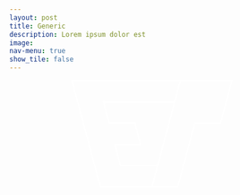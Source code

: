 ```yaml
---
layout: post
title: Generic
description: Lorem ipsum dolor est
image:
nav-menu: true
show_tile: false
---
```


<svg xmlns="http://www.w3.org/2000/svg" viewBox="0 0 873 331" id="el_h1AT3qQBf"><style>@-webkit-keyframes kf_el_BBLU5hI6YY_an_YKWx-Gfrb{0%{-webkit-transform: translate(193.74099731445312px, 2.013000011444092px) translate(-193.74099731445312px, -2.013000011444092px) translate(0px, 0px);transform: translate(193.74099731445312px, 2.013000011444092px) translate(-193.74099731445312px, -2.013000011444092px) translate(0px, 0px);}25.64%{-webkit-transform: translate(193.74099731445312px, 2.013000011444092px) translate(-193.74099731445312px, -2.013000011444092px) translate(-20px, 0px);transform: translate(193.74099731445312px, 2.013000011444092px) translate(-193.74099731445312px, -2.013000011444092px) translate(-20px, 0px);}76.92%{-webkit-transform: translate(193.74099731445312px, 2.013000011444092px) translate(-193.74099731445312px, -2.013000011444092px) translate(-15px, 0px);transform: translate(193.74099731445312px, 2.013000011444092px) translate(-193.74099731445312px, -2.013000011444092px) translate(-15px, 0px);}100%{-webkit-transform: translate(193.74099731445312px, 2.013000011444092px) translate(-193.74099731445312px, -2.013000011444092px) translate(-15px, 0px);transform: translate(193.74099731445312px, 2.013000011444092px) translate(-193.74099731445312px, -2.013000011444092px) translate(-15px, 0px);}}@keyframes kf_el_BBLU5hI6YY_an_YKWx-Gfrb{0%{-webkit-transform: translate(193.74099731445312px, 2.013000011444092px) translate(-193.74099731445312px, -2.013000011444092px) translate(0px, 0px);transform: translate(193.74099731445312px, 2.013000011444092px) translate(-193.74099731445312px, -2.013000011444092px) translate(0px, 0px);}25.64%{-webkit-transform: translate(193.74099731445312px, 2.013000011444092px) translate(-193.74099731445312px, -2.013000011444092px) translate(-20px, 0px);transform: translate(193.74099731445312px, 2.013000011444092px) translate(-193.74099731445312px, -2.013000011444092px) translate(-20px, 0px);}76.92%{-webkit-transform: translate(193.74099731445312px, 2.013000011444092px) translate(-193.74099731445312px, -2.013000011444092px) translate(-15px, 0px);transform: translate(193.74099731445312px, 2.013000011444092px) translate(-193.74099731445312px, -2.013000011444092px) translate(-15px, 0px);}100%{-webkit-transform: translate(193.74099731445312px, 2.013000011444092px) translate(-193.74099731445312px, -2.013000011444092px) translate(-15px, 0px);transform: translate(193.74099731445312px, 2.013000011444092px) translate(-193.74099731445312px, -2.013000011444092px) translate(-15px, 0px);}}@-webkit-keyframes kf_el_d3kUeLTwBt_an_6V11t4tED{0%{-webkit-transform: translate(401.2110290527344px, 165.80451202392578px) translate(-401.2110290527344px, -165.80451202392578px) translate(0px, 0px);transform: translate(401.2110290527344px, 165.80451202392578px) translate(-401.2110290527344px, -165.80451202392578px) translate(0px, 0px);}7.69%{-webkit-transform: translate(401.2110290527344px, 165.80451202392578px) translate(-401.2110290527344px, -165.80451202392578px) translate(0px, 0px);transform: translate(401.2110290527344px, 165.80451202392578px) translate(-401.2110290527344px, -165.80451202392578px) translate(0px, 0px);}12.82%{-webkit-transform: translate(401.2110290527344px, 165.80451202392578px) translate(-401.2110290527344px, -165.80451202392578px) translate(0px, 0px);transform: translate(401.2110290527344px, 165.80451202392578px) translate(-401.2110290527344px, -165.80451202392578px) translate(0px, 0px);}35.90%{-webkit-transform: translate(401.2110290527344px, 165.80451202392578px) translate(-401.2110290527344px, -165.80451202392578px) translate(60px, 0px);transform: translate(401.2110290527344px, 165.80451202392578px) translate(-401.2110290527344px, -165.80451202392578px) translate(60px, 0px);}61.54%{-webkit-transform: translate(401.2110290527344px, 165.80451202392578px) translate(-401.2110290527344px, -165.80451202392578px) translate(130px, 0px);transform: translate(401.2110290527344px, 165.80451202392578px) translate(-401.2110290527344px, -165.80451202392578px) translate(130px, 0px);}76.92%{-webkit-transform: translate(401.2110290527344px, 165.80451202392578px) translate(-401.2110290527344px, -165.80451202392578px) translate(140px, 65px);transform: translate(401.2110290527344px, 165.80451202392578px) translate(-401.2110290527344px, -165.80451202392578px) translate(140px, 65px);}100%{-webkit-transform: translate(401.2110290527344px, 165.80451202392578px) translate(-401.2110290527344px, -165.80451202392578px) translate(140px, 65px);transform: translate(401.2110290527344px, 165.80451202392578px) translate(-401.2110290527344px, -165.80451202392578px) translate(140px, 65px);}}@keyframes kf_el_d3kUeLTwBt_an_6V11t4tED{0%{-webkit-transform: translate(401.2110290527344px, 165.80451202392578px) translate(-401.2110290527344px, -165.80451202392578px) translate(0px, 0px);transform: translate(401.2110290527344px, 165.80451202392578px) translate(-401.2110290527344px, -165.80451202392578px) translate(0px, 0px);}7.69%{-webkit-transform: translate(401.2110290527344px, 165.80451202392578px) translate(-401.2110290527344px, -165.80451202392578px) translate(0px, 0px);transform: translate(401.2110290527344px, 165.80451202392578px) translate(-401.2110290527344px, -165.80451202392578px) translate(0px, 0px);}12.82%{-webkit-transform: translate(401.2110290527344px, 165.80451202392578px) translate(-401.2110290527344px, -165.80451202392578px) translate(0px, 0px);transform: translate(401.2110290527344px, 165.80451202392578px) translate(-401.2110290527344px, -165.80451202392578px) translate(0px, 0px);}35.90%{-webkit-transform: translate(401.2110290527344px, 165.80451202392578px) translate(-401.2110290527344px, -165.80451202392578px) translate(60px, 0px);transform: translate(401.2110290527344px, 165.80451202392578px) translate(-401.2110290527344px, -165.80451202392578px) translate(60px, 0px);}61.54%{-webkit-transform: translate(401.2110290527344px, 165.80451202392578px) translate(-401.2110290527344px, -165.80451202392578px) translate(130px, 0px);transform: translate(401.2110290527344px, 165.80451202392578px) translate(-401.2110290527344px, -165.80451202392578px) translate(130px, 0px);}76.92%{-webkit-transform: translate(401.2110290527344px, 165.80451202392578px) translate(-401.2110290527344px, -165.80451202392578px) translate(140px, 65px);transform: translate(401.2110290527344px, 165.80451202392578px) translate(-401.2110290527344px, -165.80451202392578px) translate(140px, 65px);}100%{-webkit-transform: translate(401.2110290527344px, 165.80451202392578px) translate(-401.2110290527344px, -165.80451202392578px) translate(140px, 65px);transform: translate(401.2110290527344px, 165.80451202392578px) translate(-401.2110290527344px, -165.80451202392578px) translate(140px, 65px);}}@-webkit-keyframes kf_el_iiS_Q_iVre_an_ug7Wt676_{0%{-webkit-transform: translate(441.1089782714844px, 2px) translate(-441.1089782714844px, -2px) translate(0px, 0px);transform: translate(441.1089782714844px, 2px) translate(-441.1089782714844px, -2px) translate(0px, 0px);}76.92%{-webkit-transform: translate(441.1089782714844px, 2px) translate(-441.1089782714844px, -2px) translate(180px, 0px);transform: translate(441.1089782714844px, 2px) translate(-441.1089782714844px, -2px) translate(180px, 0px);}100%{-webkit-transform: translate(441.1089782714844px, 2px) translate(-441.1089782714844px, -2px) translate(180px, 0px);transform: translate(441.1089782714844px, 2px) translate(-441.1089782714844px, -2px) translate(180px, 0px);}}@keyframes kf_el_iiS_Q_iVre_an_ug7Wt676_{0%{-webkit-transform: translate(441.1089782714844px, 2px) translate(-441.1089782714844px, -2px) translate(0px, 0px);transform: translate(441.1089782714844px, 2px) translate(-441.1089782714844px, -2px) translate(0px, 0px);}76.92%{-webkit-transform: translate(441.1089782714844px, 2px) translate(-441.1089782714844px, -2px) translate(180px, 0px);transform: translate(441.1089782714844px, 2px) translate(-441.1089782714844px, -2px) translate(180px, 0px);}100%{-webkit-transform: translate(441.1089782714844px, 2px) translate(-441.1089782714844px, -2px) translate(180px, 0px);transform: translate(441.1089782714844px, 2px) translate(-441.1089782714844px, -2px) translate(180px, 0px);}}#el_h1AT3qQBf *{-webkit-animation-duration: 1.3s;animation-duration: 1.3s;-webkit-animation-iteration-count: 1;animation-iteration-count: 1;-webkit-animation-play-state: running;animation-play-state: running;-webkit-animation-timing-function: cubic-bezier(0, 0, 1, 1);animation-timing-function: cubic-bezier(0, 0, 1, 1);}#el_BBLU5hI6YY{fill: none;stroke: #FFF;stroke-width: 4;}#el_h1AT3qQBf:hover #el_BBLU5hI6YY{}#el_d3kUeLTwBt{fill: none;stroke: #FFF;stroke-width: 4;}#el_h1AT3qQBf:hover #el_d3kUeLTwBt{}#el_iiS_Q_iVre{fill: none;stroke: #FFF;stroke-width: 4;}#el_h1AT3qQBf:hover #el_iiS_Q_iVre{}#el_iiS_Q_iVre_an_ug7Wt676_{-webkit-animation-fill-mode: forwards;animation-fill-mode: forwards;-webkit-animation-timing-function: cubic-bezier(0.42, 0, 0.58, 1);animation-timing-function: cubic-bezier(0.42, 0, 0.58, 1);}#el_h1AT3qQBf:hover #el_iiS_Q_iVre_an_ug7Wt676_{-webkit-animation-name: kf_el_iiS_Q_iVre_an_ug7Wt676_;animation-name: kf_el_iiS_Q_iVre_an_ug7Wt676_;}#el_d3kUeLTwBt_an_6V11t4tED{-webkit-animation-fill-mode: forwards;animation-fill-mode: forwards;-webkit-animation-timing-function: cubic-bezier(0, 0, 1, 1);animation-timing-function: cubic-bezier(0, 0, 1, 1);}#el_h1AT3qQBf:hover #el_d3kUeLTwBt_an_6V11t4tED{-webkit-animation-name: kf_el_d3kUeLTwBt_an_6V11t4tED;animation-name: kf_el_d3kUeLTwBt_an_6V11t4tED;}#el_BBLU5hI6YY_an_YKWx-Gfrb{-webkit-animation-fill-mode: forwards;animation-fill-mode: forwards;-webkit-animation-timing-function: cubic-bezier(0.42, 0, 0.58, 1);animation-timing-function: cubic-bezier(0.42, 0, 0.58, 1);}#el_h1AT3qQBf:hover #el_BBLU5hI6YY_an_YKWx-Gfrb{-webkit-animation-name: kf_el_BBLU5hI6YY_an_YKWx-Gfrb;animation-name: kf_el_BBLU5hI6YY_an_YKWx-Gfrb;}</style>
  <defs/>
  <g id="el_BBLU5hI6YY_an_YKWx-Gfrb" data-animator-group="true" data-animator-type="0"><path stroke-miterlimit="10" d="M511.344 67.528h0l17.557-65.514-335.16-.001 87.776 327.593h159.601l17.556-65.517-114.912-.001-17.554-65.521h79.801l-17.578-65.518H308.63l-17.534-65.521z" id="el_BBLU5hI6YY"/></g>
  <g id="el_d3kUeLTwBt_an_6V11t4tED" data-animator-group="true" data-animator-type="0"><path stroke-linecap="round" stroke-miterlimit="10" d="M291.087 67.524l17.534 65.521h79.8l17.578 65.518h-79.8l17.554 65.521 114.913.001 52.669-196.561z" id="el_d3kUeLTwBt"/></g>
  <g id="el_iiS_Q_iVre_an_ug7Wt676_" data-animator-group="true" data-animator-type="0"><path stroke-linecap="round" stroke-miterlimit="10" d="M573.581 133.037l-17.557 65.519-17.557 65.518-17.557 65.52-79.801.002 17.557-65.519 17.556-65.518 17.557-65.52 17.556-65.518L528.892 2h159.602l-17.557 65.519-17.556 65.52h-79.8L520.91 329.594z" id="el_iiS_Q_iVre"/></g>
</svg>
